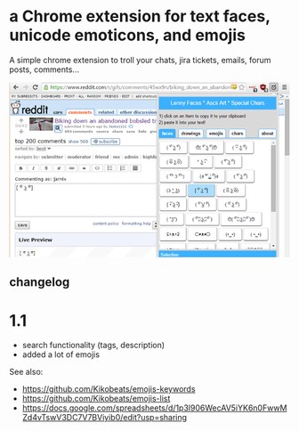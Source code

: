 # a Chrome extension for text faces, unicode emoticons, and emojis

A simple chrome extension to troll your chats, jira tickets, emails, forum posts, comments...

<img src="mark/screenshot-640x400.png">

## changelog

# 1.1

* search functionality (tags, description)
* added a lot of emojis

See also: 
* https://github.com/Kikobeats/emojis-keywords
* https://github.com/Kikobeats/emojis-list
* https://docs.google.com/spreadsheets/d/1p3l906WecAV5iYK6n0FwwMZd4vTswV3DC7V7BViyib0/edit?usp=sharing

